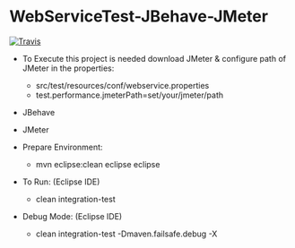 # WebServiceTest-JBehave-JMeter

[![Travis](https://secure.travis-ci.org/macedoleonardo/WebServiceTest-JBehave-JMeter.png)](http://travis-ci.org/macedoleonardo/WebServiceTest-JBehave-JMeter)

+ To Execute this project is needed download JMeter & configure path of JMeter in the properties:
   - src/test/resources/conf/webservice.properties
   - test.performance.jmeterPath=set/your/jmeter/path

+ JBehave
+ JMeter

+ Prepare Environment:
   - mvn eclipse:clean eclipse eclipse
+ To Run: (Eclipse IDE)
   - clean integration-test
+ Debug Mode: (Eclipse IDE)
   - clean integration-test -Dmaven.failsafe.debug -X
